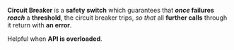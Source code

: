 **Circuit Breaker** is a **safety switch** which guarantees that 
***once* failures** ***reach*** a **threshold**, the circuit breaker trips, 
*so that* all **further calls** through it return with **an error**.

Helpful when **API is overloaded**.